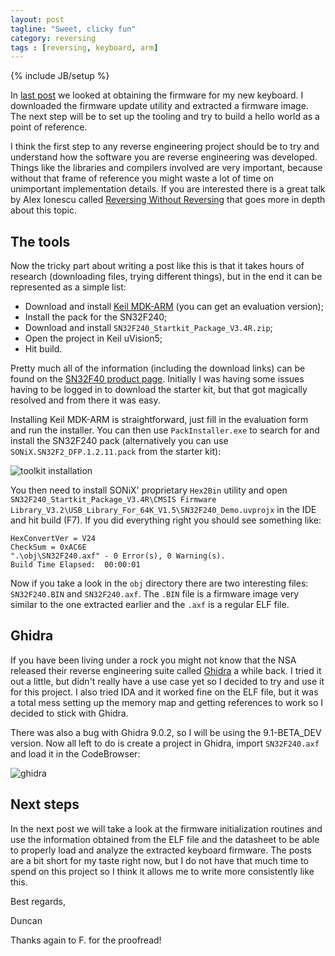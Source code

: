 ```yaml
---
layout: post
tagline: "Sweet, clicky fun"
category: reversing
tags : [reversing, keyboard, arm]
---
```

{% include JB/setup %}

In [last post](/reversing/2019/09/28/Analyzing-keyboard-firmware-part-1) we looked at obtaining the firmware for my new keyboard. I downloaded the firmware update utility and extracted a firmware image. The next step will be to set up the tooling and try to build a hello world as a point of reference.

I think the first step to any reverse engineering project should be to try and understand how the software you are reverse engineering was developed. Things like the libraries and compilers involved are very important, because without that frame of reference you might waste a lot of time on unimportant implementation details. If you are interested there is a great talk by Alex Ionescu called [Reversing Without Reversing](https://www.youtube.com/watch?v=2D9ExVc0G10) that goes more in depth about this topic.

## The tools

Now the tricky part about writing a post like this is that it takes hours of research (downloading files, trying different things), but in the end it can be represented as a simple list:

- Download and install [Keil MDK-ARM](http://www.keil.com/arm/mdk.asp) (you can get an evaluation version);
- Install the pack for the SN32F240;
- Download and install `SN32F240_Startkit_Package_V3.4R.zip`;
- Open the project in Keil uVision5;
- Hit build.

Pretty much all of the information (including the download links) can be found on the [SN32F40 product page](http://www.sonix.com.tw/article-en-998-21395). Initially I was having some issues having to be logged in to download the starter kit, but that got magically resolved and from there it was easy.

Installing Keil MDK-ARM is straightforward, just fill in the evaluation form and run the installer. You can then use `PackInstaller.exe` to search for and install the SN32F240 pack (alternatively you can use `SONiX.SN32F2_DFP.1.2.11.pack` from the starter kit):

![toolkit installation](https://i.imgur.com/3Nimg5N.png)

You then need to install SONiX' proprietary `Hex2Bin` utility and open `SN32F240_Startkit_Package_V3.4R\CMSIS Firmware Library_V3.2\USB_Library_For_64K_V1.5\SN32F240_Demo.uvprojx` in the IDE and hit build (F7). If you did everything right you should see something like:

```
HexConvertVer = V24
CheckSum = 0xAC6E
".\obj\SN32F240.axf" - 0 Error(s), 0 Warning(s).
Build Time Elapsed:  00:00:01
```

Now if you take a look in the `obj` directory there are two interesting files: `SN32F240.BIN` and `SN32F240.axf`. The `.BIN` file is a firmware image very similar to the one extracted earlier and the `.axf` is a regular ELF file.

## Ghidra

If you have been living under a rock you might not know that the NSA released their reverse engineering suite called [Ghidra](https://ghidra-sre.org) a while back. I tried it out a little, but didn't really have a use case yet so I decided to try and use it for this project. I also tried IDA and it worked fine on the ELF file, but it was a total mess setting up the memory map and getting references to work so I decided to stick with Ghidra.

There was also a bug with Ghidra 9.0.2, so I will be using the 9.1-BETA_DEV version. Now all left to do is create a project in Ghidra, import `SN32F240.axf` and load it in the CodeBrowser:

![ghidra](https://i.imgur.com/jO3GQHX.png)

## Next steps

In the next post we will take a look at the firmware initialization routines and use the information obtained from the ELF file and the datasheet to be able to properly load and analyze the extracted keyboard firmware. The posts are a bit short for my taste right now, but I do not have that much time to spend on this project so I think it allows me to write more consistently like this.

Best regards,

Duncan

Thanks again to F. for the proofread!